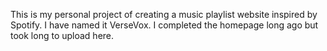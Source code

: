 This is my personal project of creating a music playlist website inspired by Spotify. I have named it VerseVox. I completed the homepage long ago but took long to upload here.
